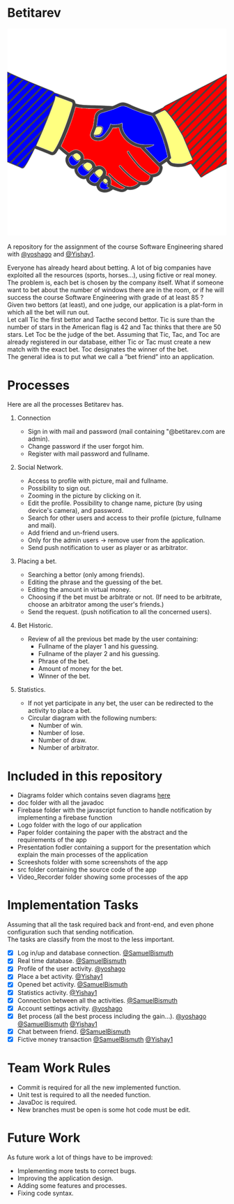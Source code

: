 # Betitarev

![alt text](https://github.com/SamuelBismuth/Betitarev/blob/master/Logo/Betitarev_Logo.png)

A repository for the assignment of the course Software Engineering shared with  [@yoshago]( https://github.com/yoshago ) and [@Yishay1]( https://github.com/Yishay1 ).  

Everyone has already heard about betting. A lot of big companies have exploited all the resources (sports, horses...), using fictive or real money.  
The problem is, each bet is chosen by the company itself. What if someone want to bet about the number of windows there are in the room, or if he will success the course Software Engineering with grade of at least 85 ?  
Given two bettors (at least), and one judge, our application is a plat-form in which all the bet will run out.  
Let call Tic the first bettor and Tacthe second bettor. Tic is sure than the number of stars in the American flag is 42 and Tac thinks that there are 50 stars. Let Toc be the judge of the bet. Assuming that Tic, Tac, and Toc are already registered in our database, either Tic or Tac must create a new match with the exact bet. Toc designates the winner of the bet.  
The general idea is to put what we call a ”bet friend” into an application.  

# Processes

Here are all the processes Betitarev has.

1. Connection
	- Sign in with mail and password (mail containing "@betitarev.com are admin).
	- Change password if the user forgot him.
	- Register with mail password and fullname.

2. Social Network.
	- Access to profile with picture, mail and fullname.
	- Possibility to sign out.
	- Zooming in the picture by clicking on it.
	- Edit the profile. Possibility to change name, picture (by using device's camera), and password.
	- Search for other users and access to their profile (picture, fullname and mail).
	- Add friend and un-friend users.
	- Only for the admin users -> remove user from the application.
	- Send push notification to user as player or as arbitrator.

3. Placing a bet.
	- Searching a bettor (only among friends).
	- Editing the phrase and the guessing of the bet.
	- Editing the amount in virtual money.
	- Choosing if the bet must be arbitrate or not. (If need to be arbitrate, choose an arbitrator among the user's friends.)
	- Send the request. (push notification to all the concerned users).

4. Bet Historic.
	- Review of all the previous bet made by the user containing:
		- Fullname of the player 1 and his guessing.
		- Fullname of the player 2 and his guessing.
		- Phrase of the bet.
		- Amount of money for the bet.
		- Winner of the bet.

5. Statistics.
	- If not yet participate in any bet, the user can be redirected to the activity to place a bet.
	- Circular diagram with the following numbers:
		- Number of win.
		- Number of lose.
		- Number of draw.
		- Number of arbitrator.

# Included in this repository

- Diagrams folder which contains seven diagrams [here](https://github.com/SamuelBismuth/Betitarev/tree/master/Diagrams)
- doc folder with all the javadoc
- Firebase folder with the javascript function to handle notification by implementing a firebase function
- Logo folder with the logo of our application
- Paper folder containing the paper with the abstract and the requirements of the app
- Presentation fodler containing a support for the presentation which explain the main processes of the application
- Screeshots folder with some screenshots of the app
- src folder containing the source code of the app
- Video_Recorder folder showing some processes of the app

# Implementation Tasks

Assuming that all the task required back and front-end, and even phone configuration such that sending notification.  
The tasks are classify from the most to the less important.  
- [x] Log in/up and database connection. [@SamuelBismuth]( https://github.com/SamuelBismuth )
- [x] Real time database. [@SamuelBismuth]( https://github.com/SamuelBismuth )
- [x] Profile of the user activity. [@yoshago]( https://github.com/yoshago )
- [x] Place a bet activity. [@Yishay1]( https://github.com/Yishay1 )
- [x] Opened bet activity. [@SamuelBismuth]( https://github.com/SamuelBismuth )
- [x] Statistics activity. [@Yishay1]( https://github.com/Yishay1 )
- [x] Connection between all the activities. [@SamuelBismuth]( https://github.com/SamuelBismuth )
- [x] Account settings activity. [@yoshago]( https://github.com/yoshago )
- [x] Bet process (all the best process including the gain...). [@yoshago]( https://github.com/yoshago )  [@SamuelBismuth]( https://github.com/SamuelBismuth )  [@Yishay1]( https://github.com/Yishay1 )
- [x] Chat between friend. [@SamuelBismuth]( https://github.com/SamuelBismuth )
- [x] Fictive money transaction [@SamuelBismuth]( https://github.com/SamuelBismuth ) [@Yishay1]( https://github.com/Yishay1 )

# Team Work Rules

- Commit is required for all the new implemented function.
- Unit test is required to all the needed function.
- JavaDoc is required.
- New branches must be open is some hot code must be edit.


# Future Work

As future work a lot of things have to be improved:
- Implementing more tests to correct bugs.
- Improving the application design.
- Adding some features and processes.
- Fixing code syntax.



		






